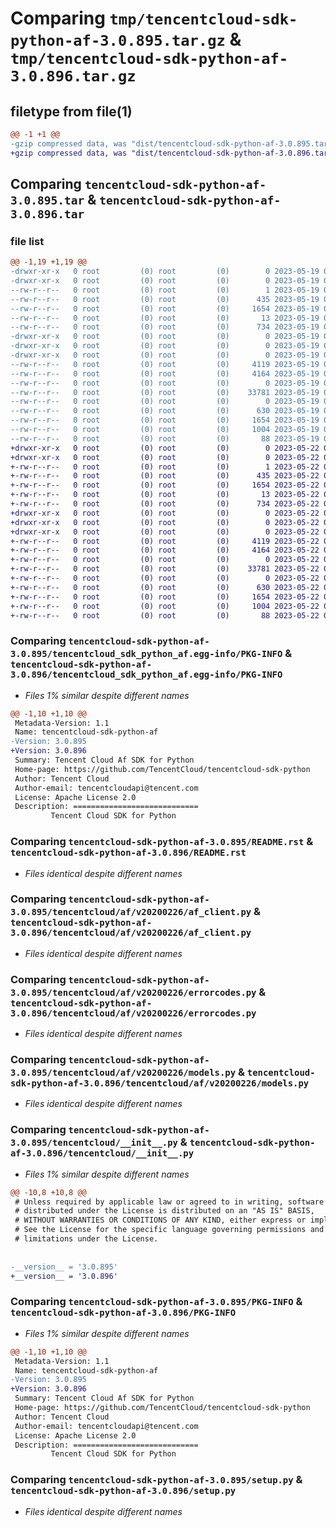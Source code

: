 # Comparing `tmp/tencentcloud-sdk-python-af-3.0.895.tar.gz` & `tmp/tencentcloud-sdk-python-af-3.0.896.tar.gz`

## filetype from file(1)

```diff
@@ -1 +1 @@
-gzip compressed data, was "dist/tencentcloud-sdk-python-af-3.0.895.tar", last modified: Fri May 19 02:40:11 2023, max compression
+gzip compressed data, was "dist/tencentcloud-sdk-python-af-3.0.896.tar", last modified: Mon May 22 00:13:20 2023, max compression
```

## Comparing `tencentcloud-sdk-python-af-3.0.895.tar` & `tencentcloud-sdk-python-af-3.0.896.tar`

### file list

```diff
@@ -1,19 +1,19 @@
-drwxr-xr-x   0 root         (0) root         (0)        0 2023-05-19 02:40:11.000000 tencentcloud-sdk-python-af-3.0.895/
-drwxr-xr-x   0 root         (0) root         (0)        0 2023-05-19 02:40:11.000000 tencentcloud-sdk-python-af-3.0.895/tencentcloud_sdk_python_af.egg-info/
--rw-r--r--   0 root         (0) root         (0)        1 2023-05-19 02:40:11.000000 tencentcloud-sdk-python-af-3.0.895/tencentcloud_sdk_python_af.egg-info/dependency_links.txt
--rw-r--r--   0 root         (0) root         (0)      435 2023-05-19 02:40:11.000000 tencentcloud-sdk-python-af-3.0.895/tencentcloud_sdk_python_af.egg-info/SOURCES.txt
--rw-r--r--   0 root         (0) root         (0)     1654 2023-05-19 02:40:11.000000 tencentcloud-sdk-python-af-3.0.895/tencentcloud_sdk_python_af.egg-info/PKG-INFO
--rw-r--r--   0 root         (0) root         (0)       13 2023-05-19 02:40:11.000000 tencentcloud-sdk-python-af-3.0.895/tencentcloud_sdk_python_af.egg-info/top_level.txt
--rw-r--r--   0 root         (0) root         (0)      734 2023-05-19 02:40:11.000000 tencentcloud-sdk-python-af-3.0.895/README.rst
-drwxr-xr-x   0 root         (0) root         (0)        0 2023-05-19 02:40:11.000000 tencentcloud-sdk-python-af-3.0.895/tencentcloud/
-drwxr-xr-x   0 root         (0) root         (0)        0 2023-05-19 02:40:11.000000 tencentcloud-sdk-python-af-3.0.895/tencentcloud/af/
-drwxr-xr-x   0 root         (0) root         (0)        0 2023-05-19 02:40:11.000000 tencentcloud-sdk-python-af-3.0.895/tencentcloud/af/v20200226/
--rw-r--r--   0 root         (0) root         (0)     4119 2023-05-19 02:40:11.000000 tencentcloud-sdk-python-af-3.0.895/tencentcloud/af/v20200226/af_client.py
--rw-r--r--   0 root         (0) root         (0)     4164 2023-05-19 02:40:11.000000 tencentcloud-sdk-python-af-3.0.895/tencentcloud/af/v20200226/errorcodes.py
--rw-r--r--   0 root         (0) root         (0)        0 2023-05-19 02:40:11.000000 tencentcloud-sdk-python-af-3.0.895/tencentcloud/af/v20200226/__init__.py
--rw-r--r--   0 root         (0) root         (0)    33781 2023-05-19 02:40:11.000000 tencentcloud-sdk-python-af-3.0.895/tencentcloud/af/v20200226/models.py
--rw-r--r--   0 root         (0) root         (0)        0 2023-05-19 02:40:11.000000 tencentcloud-sdk-python-af-3.0.895/tencentcloud/af/__init__.py
--rw-r--r--   0 root         (0) root         (0)      630 2023-05-19 02:40:11.000000 tencentcloud-sdk-python-af-3.0.895/tencentcloud/__init__.py
--rw-r--r--   0 root         (0) root         (0)     1654 2023-05-19 02:40:11.000000 tencentcloud-sdk-python-af-3.0.895/PKG-INFO
--rw-r--r--   0 root         (0) root         (0)     1004 2023-05-19 02:40:11.000000 tencentcloud-sdk-python-af-3.0.895/setup.py
--rw-r--r--   0 root         (0) root         (0)       88 2023-05-19 02:40:11.000000 tencentcloud-sdk-python-af-3.0.895/setup.cfg
+drwxr-xr-x   0 root         (0) root         (0)        0 2023-05-22 00:13:20.000000 tencentcloud-sdk-python-af-3.0.896/
+drwxr-xr-x   0 root         (0) root         (0)        0 2023-05-22 00:13:20.000000 tencentcloud-sdk-python-af-3.0.896/tencentcloud_sdk_python_af.egg-info/
+-rw-r--r--   0 root         (0) root         (0)        1 2023-05-22 00:13:20.000000 tencentcloud-sdk-python-af-3.0.896/tencentcloud_sdk_python_af.egg-info/dependency_links.txt
+-rw-r--r--   0 root         (0) root         (0)      435 2023-05-22 00:13:20.000000 tencentcloud-sdk-python-af-3.0.896/tencentcloud_sdk_python_af.egg-info/SOURCES.txt
+-rw-r--r--   0 root         (0) root         (0)     1654 2023-05-22 00:13:20.000000 tencentcloud-sdk-python-af-3.0.896/tencentcloud_sdk_python_af.egg-info/PKG-INFO
+-rw-r--r--   0 root         (0) root         (0)       13 2023-05-22 00:13:20.000000 tencentcloud-sdk-python-af-3.0.896/tencentcloud_sdk_python_af.egg-info/top_level.txt
+-rw-r--r--   0 root         (0) root         (0)      734 2023-05-22 00:13:20.000000 tencentcloud-sdk-python-af-3.0.896/README.rst
+drwxr-xr-x   0 root         (0) root         (0)        0 2023-05-22 00:13:20.000000 tencentcloud-sdk-python-af-3.0.896/tencentcloud/
+drwxr-xr-x   0 root         (0) root         (0)        0 2023-05-22 00:13:20.000000 tencentcloud-sdk-python-af-3.0.896/tencentcloud/af/
+drwxr-xr-x   0 root         (0) root         (0)        0 2023-05-22 00:13:20.000000 tencentcloud-sdk-python-af-3.0.896/tencentcloud/af/v20200226/
+-rw-r--r--   0 root         (0) root         (0)     4119 2023-05-22 00:13:20.000000 tencentcloud-sdk-python-af-3.0.896/tencentcloud/af/v20200226/af_client.py
+-rw-r--r--   0 root         (0) root         (0)     4164 2023-05-22 00:13:20.000000 tencentcloud-sdk-python-af-3.0.896/tencentcloud/af/v20200226/errorcodes.py
+-rw-r--r--   0 root         (0) root         (0)        0 2023-05-22 00:13:20.000000 tencentcloud-sdk-python-af-3.0.896/tencentcloud/af/v20200226/__init__.py
+-rw-r--r--   0 root         (0) root         (0)    33781 2023-05-22 00:13:20.000000 tencentcloud-sdk-python-af-3.0.896/tencentcloud/af/v20200226/models.py
+-rw-r--r--   0 root         (0) root         (0)        0 2023-05-22 00:13:20.000000 tencentcloud-sdk-python-af-3.0.896/tencentcloud/af/__init__.py
+-rw-r--r--   0 root         (0) root         (0)      630 2023-05-22 00:13:20.000000 tencentcloud-sdk-python-af-3.0.896/tencentcloud/__init__.py
+-rw-r--r--   0 root         (0) root         (0)     1654 2023-05-22 00:13:20.000000 tencentcloud-sdk-python-af-3.0.896/PKG-INFO
+-rw-r--r--   0 root         (0) root         (0)     1004 2023-05-22 00:13:20.000000 tencentcloud-sdk-python-af-3.0.896/setup.py
+-rw-r--r--   0 root         (0) root         (0)       88 2023-05-22 00:13:20.000000 tencentcloud-sdk-python-af-3.0.896/setup.cfg
```

### Comparing `tencentcloud-sdk-python-af-3.0.895/tencentcloud_sdk_python_af.egg-info/PKG-INFO` & `tencentcloud-sdk-python-af-3.0.896/tencentcloud_sdk_python_af.egg-info/PKG-INFO`

 * *Files 1% similar despite different names*

```diff
@@ -1,10 +1,10 @@
 Metadata-Version: 1.1
 Name: tencentcloud-sdk-python-af
-Version: 3.0.895
+Version: 3.0.896
 Summary: Tencent Cloud Af SDK for Python
 Home-page: https://github.com/TencentCloud/tencentcloud-sdk-python
 Author: Tencent Cloud
 Author-email: tencentcloudapi@tencent.com
 License: Apache License 2.0
 Description: ============================
         Tencent Cloud SDK for Python
```

### Comparing `tencentcloud-sdk-python-af-3.0.895/README.rst` & `tencentcloud-sdk-python-af-3.0.896/README.rst`

 * *Files identical despite different names*

### Comparing `tencentcloud-sdk-python-af-3.0.895/tencentcloud/af/v20200226/af_client.py` & `tencentcloud-sdk-python-af-3.0.896/tencentcloud/af/v20200226/af_client.py`

 * *Files identical despite different names*

### Comparing `tencentcloud-sdk-python-af-3.0.895/tencentcloud/af/v20200226/errorcodes.py` & `tencentcloud-sdk-python-af-3.0.896/tencentcloud/af/v20200226/errorcodes.py`

 * *Files identical despite different names*

### Comparing `tencentcloud-sdk-python-af-3.0.895/tencentcloud/af/v20200226/models.py` & `tencentcloud-sdk-python-af-3.0.896/tencentcloud/af/v20200226/models.py`

 * *Files identical despite different names*

### Comparing `tencentcloud-sdk-python-af-3.0.895/tencentcloud/__init__.py` & `tencentcloud-sdk-python-af-3.0.896/tencentcloud/__init__.py`

 * *Files 1% similar despite different names*

```diff
@@ -10,8 +10,8 @@
 # Unless required by applicable law or agreed to in writing, software
 # distributed under the License is distributed on an "AS IS" BASIS,
 # WITHOUT WARRANTIES OR CONDITIONS OF ANY KIND, either express or implied.
 # See the License for the specific language governing permissions and
 # limitations under the License.
 
 
-__version__ = '3.0.895'
+__version__ = '3.0.896'
```

### Comparing `tencentcloud-sdk-python-af-3.0.895/PKG-INFO` & `tencentcloud-sdk-python-af-3.0.896/PKG-INFO`

 * *Files 1% similar despite different names*

```diff
@@ -1,10 +1,10 @@
 Metadata-Version: 1.1
 Name: tencentcloud-sdk-python-af
-Version: 3.0.895
+Version: 3.0.896
 Summary: Tencent Cloud Af SDK for Python
 Home-page: https://github.com/TencentCloud/tencentcloud-sdk-python
 Author: Tencent Cloud
 Author-email: tencentcloudapi@tencent.com
 License: Apache License 2.0
 Description: ============================
         Tencent Cloud SDK for Python
```

### Comparing `tencentcloud-sdk-python-af-3.0.895/setup.py` & `tencentcloud-sdk-python-af-3.0.896/setup.py`

 * *Files identical despite different names*

